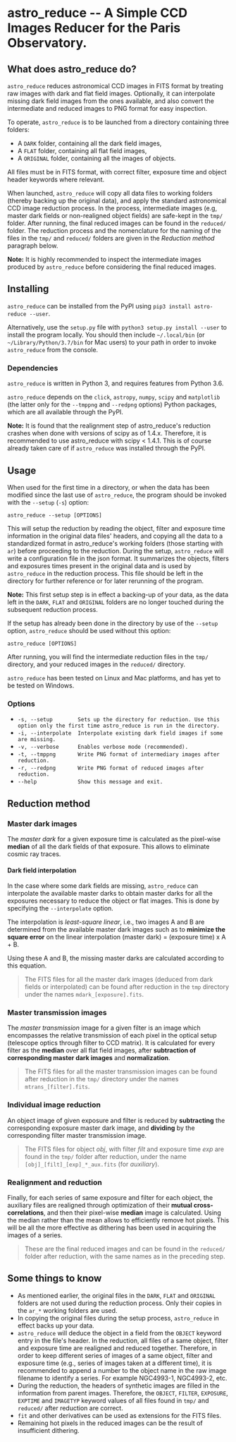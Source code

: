 # astro_reduce -- A Simple CCD Images Reducer for the Paris Observatory.

## What does astro_reduce do?

`astro_reduce` reduces astronomical CCD images in FITS format by treating raw images with dark and flat field images. Optionally, it can interpolate missing dark field images from the ones available, and also convert the intermediate and reduced images to PNG format for easy inspection.

To operate, `astro_reduce` is to be launched from a directory containing three folders:
- A `DARK` folder, containing all the dark field images,
- A `FLAT` folder, containing all flat field images,
- A `ORIGINAL` folder, containing all the images of objects.

All files must be in FITS format, with correct filter, exposure time and object header keywords where relevant.

When launched, `astro_reduce` will copy all data files to working folders (thereby backing up the original data), and apply the standard astronomical CCD image reduction process. In the process, intermediate images (e.g, master dark fields or non-realigned object fields) are safe-kept in the `tmp/` folder. After running, the final reduced images can be found in the `reduced/` folder. The reduction process and the nomenclature for the naming of the files in the `tmp/` and `reduced/` folders are given in the _Reduction method_ paragraph below.

__Note:__ It is highly recommended to inspect the intermediate images produced by `astro_reduce` before considering the final reduced images.

## Installing
`astro_reduce` can be installed from the PyPI using `pip3 install astro-reduce --user`.

Alternatively, use the `setup.py` file with `python3 setup.py install --user` to install the program locally. You should then include `~/.local/bin` (or `~/Library/Python/3.7/bin` for Mac users) to your path in order to invoke `astro_reduce` from the console.

### Dependencies
`astro_reduce` is written in Python 3, and requires features from Python 3.6.

`astro_reduce` depends on the `click`, `astropy`, `numpy`, `scipy` and `matplotlib` (the latter only for the `--tmppng` and `--redpng` options) Python packages, which are all available through the PyPI.

__Note:__ It is found that the realignment step of astro_reduce's reduction crashes when done with versions of scipy as of 1.4.x. Therefore, it is recommended to use astro_reduce with scipy < 1.4.1. This is of course already taken care of if `astro_reduce` was installed through the PyPI.

## Usage
When used for the first time in a directory, or when the data has been modified since the last use of `astro_reduce`, the program should be invoked with the `--setup` (`-s`) option:

`astro_reduce --setup [OPTIONS]`

This will setup the reduction by reading the object, filter and exposure time information in the original data files' headers, and copying all the data to a standardized format in astro_reduce's working folders (those starting with `ar`) before proceeding to the reduction. During the setup, `astro_reduce` will write a configuration file in the json format. It summarizes the objects, filters and exposures times present in the original data and is used by `astro_reduce` in the reduction process. This file should be left in the directory for further reference or for later rerunning of the program.

__Note:__ This first setup step is in effect a backing-up of your data, as the data left in the `DARK`, `FLAT` and `ORIGINAL` folders are no longer touched during the subsequent reduction process.

If the setup has already been done in the directory by use of the `--setup` option, `astro_reduce` should be used without this option:

`astro_reduce [OPTIONS]`

After running, you will find the intermediate reduction files in the `tmp/` directory, and your reduced images in the `reduced/` directory.

`astro_reduce` has been tested on Linux and Mac platforms, and has yet to be tested on Windows.

### Options
- `-s, --setup        Sets up the directory for reduction. Use this option only the first time astro_reduce is run in the directory.`
- `-i, --interpolate  Interpolate existing dark field images if some are missing.`
- `-v, --verbose      Enables verbose mode (recommended).`
- `-t, --tmppng       Write PNG format of intermediary images after reduction.`
- `-r, --redpng       Write PNG format of reduced images after reduction.`
- `--help             Show this message and exit.`


## Reduction method
### Master dark images
The _master dark_ for a given exposure time is calculated as the pixel-wise __median__ of all the dark fields of that exposure. This allows to eliminate cosmic ray traces.

#### Dark field interpolation
In the case where some dark fields are missing, `astro_reduce` can interpolate the available master darks to obtain master darks for all the exposures necessary to reduce the object or flat images. This is done by specifying the `--interpolate` option.

The interpolation is _least-square linear_, i.e., two images A and B are determined from the available master dark images such as to __minimize the square error__ on the linear interpolation (master dark) = (exposure time) x A + B.

Using these A and B, the missing master darks are calculated according to this equation.

>The FITS files for all the master dark images (deduced from dark fields or interpolated) can be found after reduction in the `tmp` directory under the names `mdark_[exposure].fits`.

### Master transmission images
The _master transmission_ image for a given filter is an image which encompasses the relative transmission of each pixel in the optical setup (telescope optics through filter to CCD matrix). It is calculated for every filter as the __median__ over all flat field images, after __subtraction of corresponding master dark images__ and __normalization__.

>The FITS files for all the master transmission images can be found after reduction in the `tmp/` directory under the names `mtrans_[filter].fits`.

### Individual image reduction
An object image of given exposure and filter is reduced by __subtracting__ the corresponding exposure master dark image, and __dividing__ by the corresponding filter master transmission image.

>The FITS files for object _obj_, with filter _filt_ and exposure time _exp_ are found in the `tmp/` folder after reduction, under the name `[obj]_[filt]_[exp]_*_aux.fits` (for _auxiliary_).

### Realignment and reduction
Finally, for each series of same exposure and filter for each object, the auxiliary files are realigned through optimization of their __mutual cross-correlations__, and then their pixel-wise __median__ image is calculated. Using the median rather than the mean allows to efficiently remove hot pixels. This will be all the more effective as dithering has been used in acquiring the images of a series.

>These are the final reduced images and can be found in the `reduced/` folder after reduction, with the same names as in the preceding step.

## Some things to know
- As mentioned earlier, the original files in the `DARK`, `FLAT` and `ORIGINAL` folders are not used during the reduction process. Only their copies in the `ar_*` working folders are used.
- In copying the original files during the setup process, `astro_reduce` in effect backs up your data.
- `astro_reduce` will deduce the object in a field from the `OBJECT` keyword entry in the file's header. In the reduction, all files of a same object, filter and exposure time are realigned and reduced together. Therefore, in order to keep different series of images of a same object, filter and exposure time (e.g., series of images taken at a different time), it is recommended to append a number to the object name in the raw image filename to identify a series. For example NGC4993-1, NGC4993-2, etc.
- During the reduction, the headers of synthetic images are filled in the information from parent images. Therefore, the `OBJECT`, `FILTER`, `EXPOSURE`, `EXPTIME` and `IMAGETYP` keyword values of all files found in `tmp/` and `reduced/` after reduction are correct.
- `fit` and other derivatives can be used as extensions for the FITS files.
- Remaining hot pixels in the reduced images can be the result of insufficient dithering.
